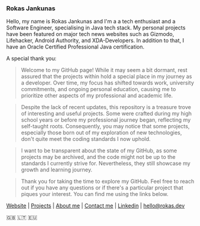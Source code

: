 ### Rokas Jankunas

Hello, my name is Rokas Jankunas and I'm a a tech enthusiast and a Software Engineer, specialising in Java tech stack. My personal projects have been featured on major tech news websites such as Gizmodo, Lifehacker, Android Authority, and XDA-Developers. In addition to that, I have an Oracle Certified Professional Java certification.

A special thank you:

> Welcome to my GitHub page! While it may seem a bit dormant, rest assured that the projects within hold a special place in my journey as a developer. Over time, my focus has shifted towards work, university commitments, and ongoing personal education, causing me to prioritize other aspects of my professional and academic life.

> Despite the lack of recent updates, this repository is a treasure trove of interesting and useful projects. Some were crafted during my high school years or before my professional journey began, reflecting my self-taught roots. Consequently, you may notice that some projects, especially those born out of my exploration of new technologies, don't quite meet the coding standards I now uphold.

> I want to be transparent about the state of my GitHub, as some projects may be archived, and the code might not be up to the standards I currently strive for. Nevertheless, they still showcase my growth and learning journey.

> Thank you for taking the time to explore my GitHub. Feel free to reach out if you have any questions or if there's a particular project that piques your interest. You can find me using the links below.
            
 [Website](https://rokas.dev/) | [Projects](https://rokas.dev/projects) | [About me](https://rokas.dev/about) | [Contact me](https://rokas.dev/contacts) | [Linkedin](https://www.linkedin.com/in/jankunasrokas/) | [hello@rokas.dev](mailto:hello@rokas.dev)
 
:uk: :lithuania: :eu:
